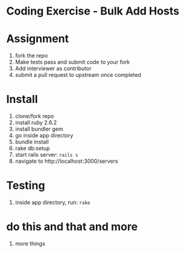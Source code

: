 # Coding Exercise - Bulk Add Hosts

# Assignment
1. fork the repo
2. Make tests pass and submit code to your fork
3. Add interviewer as contributor
4. submit a pull request to upstream once completed

# Install
1. clone/fork repo
2. install ruby 2.6.2
3. install bundler gem
4. go inside app directory
5. bundle install
6. rake db:setup
7. start rails server: `rails s`
8. navigate to http://localhost:3000/servers

# Testing
1. inside app directory, run: `rake`


# do this and that and more
1. more things
